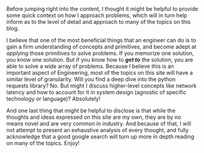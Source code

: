 Before jumping right into the content, I thought it might be helpful to provide some quick context on how I approach problems, which will in turn help inform as to the level of detail and approach to many of the topics on this blog.

I believe that one of the most beneficial things that an engineer can do is to gain a firm understanding of concepts and primitives, and become adept at _applying_ those primitives to solve problems.  If you memorize one solution, you know one solution.  But if you know how to _**get to**_ the solution, you are able to solve a wide array of problems.  Because I believe this is an important aspect of Engineering, most of the topics on this site will have a similar level of granularity.  Will you find a deep dive into the python requests library?  No.  But might I discuss higher-level concepts like network latency and how to account for it in system design (agnostic of specific technology or language)?  Absolutely!


And one last thing that might be helpful to disclose is that while the thoughts and ideas expressed on this site are my own, they are by no means novel and are very common in industry.  And because of that, I will not attempt to present an exhaustive analysis of every thought, and fully acknowledge that a good google search will turn up more in depth reading on many of the topics.  Enjoy!
